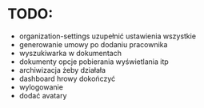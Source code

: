 # TODO:
- organization-settings uzupełnić ustawienia wszystkie
- generowanie umowy po dodaniu pracownika
- wyszukiwarka w dokumentach
- dokumenty opcje pobierania wyświetlania itp
- archiwizacja żeby działała
- dashboard hrowy dokończyć
- wylogowanie
- dodać avatary
